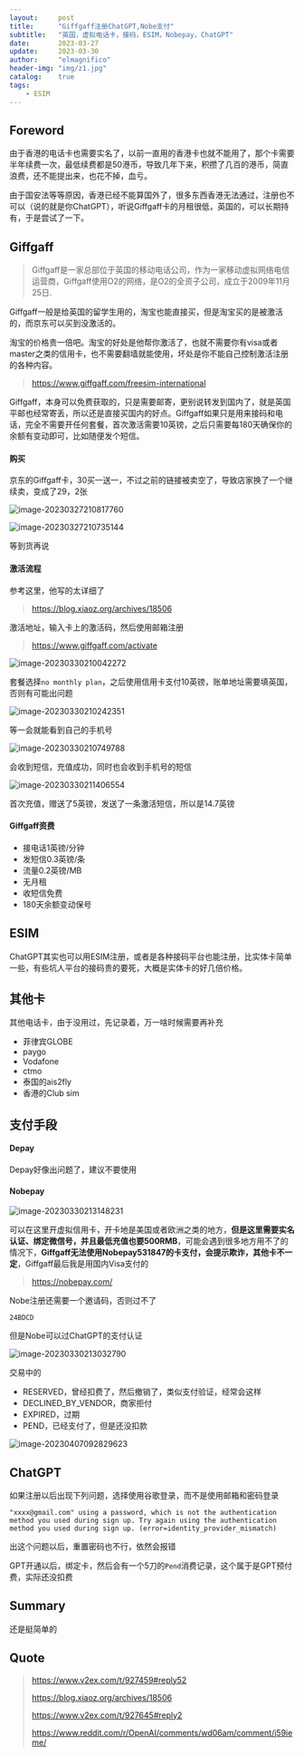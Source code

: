 ```yaml
---
layout:     post
title:      "Giffgaff注册ChatGPT,Nobe支付"
subtitle:   "英国，虚拟电话卡，接码，ESIM，Nobepay，ChatGPT"
date:       2023-03-27
update:     2023-03-30
author:     "elmagnifico"
header-img: "img/z1.jpg"
catalog:    true
tags:
    - ESIM
---
```


## Foreword

由于香港的电话卡也需要实名了，以前一直用的香港卡也就不能用了，那个卡需要半年续费一次，最低续费都是50港币，导致几年下来，积攒了几百的港币，简直浪费，还不能提出来，也花不掉，血亏。

由于国安法等等原因，香港已经不能算国外了，很多东西香港无法通过，注册也不可以（说的就是你ChatGPT），听说Giffgaff卡的月租很低，英国的，可以长期持有，于是尝试了一下。



## Giffgaff

> Giffgaff是一家总部位于英国的移动电话公司，作为一家移动虚拟网络电信运营商，Giffgaff使用O2的网络，是O2的全资子公司，成立于2009年11月25日.

Giffgaff一般是给英国的留学生用的，淘宝也能直接买，但是淘宝买的是被激活的，而京东可以买到没激活的。

淘宝的价格贵一倍吧。淘宝的好处是他帮你激活了，也就不需要你有visa或者master之类的信用卡，也不需要翻墙就能使用，坏处是你不能自己控制激活注册的各种内容。



> https://www.giffgaff.com/freesim-international

Giffgaff，本身可以免费获取的，只是需要邮寄，更别说转发到国内了，就是英国平邮也经常寄丢，所以还是直接买国内的好点。Giffgaff如果只是用来接码和电话，完全不需要开任何套餐，首次激活需要10英镑，之后只需要每180天确保你的余额有变动即可，比如随便发个短信。



#### 购买

京东的Giffgaff卡，30买一送一，不过之前的链接被卖空了，导致店家换了一个继续卖，变成了29，2张

![image-20230327210817760](https://img.elmagnifico.tech/static/upload/elmagnifico/202303272108803.png)

![image-20230327210735144](https://img.elmagnifico.tech/static/upload/elmagnifico/202303272107219.png)

等到货再说



#### 激活流程

参考这里，他写的太详细了

> https://blog.xiaoz.org/archives/18506



激活地址，输入卡上的激活码，然后使用邮箱注册

> https://www.giffgaff.com/activate

![image-20230330210042272](https://img.elmagnifico.tech/static/upload/elmagnifico/202303302100362.png)

套餐选择`no monthly plan`，之后使用信用卡支付10英镑，账单地址需要填英国，否则有可能出问题

![image-20230330210242351](https://img.elmagnifico.tech/static/upload/elmagnifico/202303302102395.png)

等一会就能看到自己的手机号

![image-20230330210749788](https://img.elmagnifico.tech/static/upload/elmagnifico/202303302107835.png)

会收到短信，充值成功，同时也会收到手机号的短信

![image-20230330211406554](https://img.elmagnifico.tech/static/upload/elmagnifico/202303302114598.png)

首次充值，赠送了5英镑，发送了一条激活短信，所以是14.7英镑



#### Giffgaff资费

- 接电话1英镑/分钟
- 发短信0.3英镑/条
- 流量0.2英镑/MB
- 无月租
- 收短信免费
- 180天余额变动保号



## ESIM

ChatGPT其实也可以用ESIM注册，或者是各种接码平台也能注册，比实体卡简单一些，有些坑人平台的接码贵的要死，大概是实体卡的好几倍价格。



## 其他卡

其他电话卡，由于没用过，先记录着，万一啥时候需要再补充

- 菲律宾GLOBE
- paygo
- Vodafone
- ctmo
- 泰国的ais2fly
- 香港的Club sim



## 支付手段



#### Depay

Depay好像出问题了，建议不要使用



#### Nobepay

![image-20230330213148231](https://img.elmagnifico.tech/static/upload/elmagnifico/202303302131314.png)

可以在这里开虚拟信用卡，开卡地是美国或者欧洲之类的地方，**但是这里需要实名认证、绑定微信号，并且最低充值也要500RMB**，可能会遇到很多地方用不了的情况下，**Giffgaff无法使用Nobepay531847的卡支付，会提示欺诈，其他卡不一定**，Giffgaff最后我是用国内Visa支付的

> https://nobepay.com/

Nobe注册还需要一个邀请码，否则过不了

```
24BDCD
```

但是Nobe可以过ChatGPT的支付认证

![image-20230330213032790](https://img.elmagnifico.tech/static/upload/elmagnifico/202303302130835.png)



交易中的

- RESERVED，曾经扣费了，然后撤销了，类似支付验证，经常会这样
- DECLINED_BY_VENDOR，商家拒付
- EXPIRED，过期
- PEND，已经支付了，但是还没扣款

![image-20230407092829623](https://img.elmagnifico.tech/static/upload/elmagnifico/202304070931199.png)



## ChatGPT

如果注册以后出现下列问题，选择使用谷歌登录，而不是使用邮箱和密码登录

```
"xxxx@gmail.com" using a password, which is not the authentication method you used during sign up. Try again using the authentication method you used during sign up. (error=identity_provider_mismatch)
```

出这个问题以后，重置密码也不行，依然会报错



GPT开通以后，绑定卡，然后会有一个5刀的`Pend`消费记录，这个属于是GPT预付费，实际还没扣费



## Summary

还是挺简单的



## Quote

> https://www.v2ex.com/t/927459#reply52
>
> https://blog.xiaoz.org/archives/18506
>
> https://www.v2ex.com/t/927645#reply2
>
> https://www.reddit.com/r/OpenAI/comments/wd06am/comment/j59ieme/

